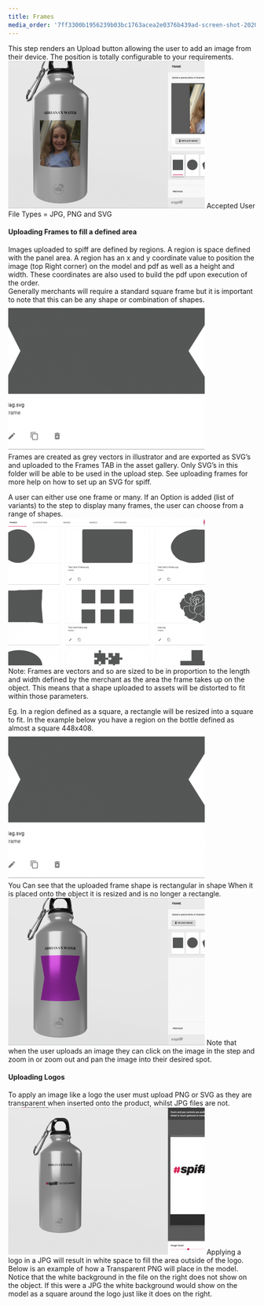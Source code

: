 ```yaml
---
title: Frames
media_order: '7ff3300b1956239b03bc1763acea2e0376b439ad-screen-shot-2020-04-09-at-73456-am.png,52d13c990d202f3f847a4187f8ac3d3f8de241e4-screen-shot-2020-04-09-at-73648-am-1.png,214f2b0cec7c75906e22c77a95ee7099474e0d9c-screen-shot-2020-04-08-at-115128-am.png,c1d9b295582e7498bf22a94a489ea9c929b7b9f4-screen-shot-2020-04-09-at-72223-am.png,9b0004b012dfbcaa4d3c83454af26438ad451229-screen-shot-2020-04-09-at-72600-am.png'
---
```


This step renders an Upload button allowing the user to add an image from their device. The position is totally configurable to your requirements. 
![](9b0004b012dfbcaa4d3c83454af26438ad451229-screen-shot-2020-04-09-at-72600-am.png)
Accepted User File Types = JPG, PNG and SVG

#### Uploading Frames to fill a defined area 
Images uploaded to spiff are defined by regions. A region is space defined with the panel area. A region has an x and y coordinate value to position the image (top Right corner) on the model and pdf as well as a height and width. These coordinates are also used to build the pdf upon execution of the order.  
Generally merchants will require a standard square frame but it is important to note that this can be any shape or combination of shapes. 
![](7ff3300b1956239b03bc1763acea2e0376b439ad-screen-shot-2020-04-09-at-73456-am.png)  
Frames are created as grey vectors in illustrator and are exported as SVG’s and uploaded to the Frames TAB in the asset gallery. Only SVG’s in this folder will be able to be used in the upload step. See uploading frames for more help on how to set up an SVG for spiff.

A user can either use one frame or many. If an Option is added (list of variants) to the step to display many frames, the user can choose from a range of shapes. 
![](214f2b0cec7c75906e22c77a95ee7099474e0d9c-screen-shot-2020-04-08-at-115128-am.png)  
Note: Frames are vectors and so are sized to be in proportion to the length and width defined by the merchant as the area the frame takes up on the object. This means that a shape uploaded to assets will be distorted to fit within those parameters. 


Eg. In a region defined as a square, a rectangle will be resized into a square to fit.  In the example below you have a region on the bottle defined as almost a square 448x408.  
![](7ff3300b1956239b03bc1763acea2e0376b439ad-screen-shot-2020-04-09-at-73456-am.png)  
You Can see that the uploaded frame shape is rectangular in shape
When it is placed onto the object it is resized and is no longer a rectangle. 
![](52d13c990d202f3f847a4187f8ac3d3f8de241e4-screen-shot-2020-04-09-at-73648-am-1.png)
Note that when the user uploads an image they can click on the image in the step and zoom in or zoom out and pan the image into their desired spot. 

#### Uploading Logos
To apply an image like a logo the user must upload PNG or SVG as they are transparent when inserted onto the product, whilst JPG files are not. 
![](c1d9b295582e7498bf22a94a489ea9c929b7b9f4-screen-shot-2020-04-09-at-72223-am.png)
Applying a logo in a JPG will result in white space to fill the area outside of the logo. Below is an example of how a Transparent PNG will place in the model. Notice that the white background in the file on the right does not show on the object. If this were a JPG the white background would show on the model as a square around the logo just like it does on the right. 


 
